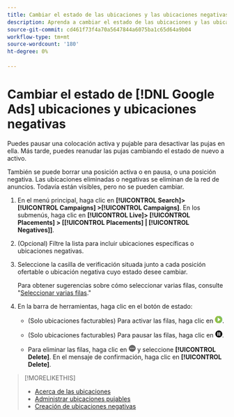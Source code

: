 ```yaml
---
title: Cambiar el estado de las ubicaciones y las ubicaciones negativas
description: Aprenda a cambiar el estado de las ubicaciones y las ubicaciones negativas de [!DNL Google Ads].
source-git-commit: cd461f73f4a70a5647844a6075ba1c65d64a9b04
workflow-type: tm+mt
source-wordcount: '180'
ht-degree: 0%

---
```


# Cambiar el estado de [!DNL Google Ads] ubicaciones y ubicaciones negativas

Puedes pausar una colocación activa y pujable para desactivar las pujas en ella. Más tarde, puedes reanudar las pujas cambiando el estado de nuevo a activo.

También se puede borrar una posición activa o en pausa, o una posición negativa. Las ubicaciones eliminadas o negativas se eliminan de la red de anuncios. Todavía están visibles, pero no se pueden cambiar.

1. En el menú principal, haga clic en **[!UICONTROL Search]> [!UICONTROL Campaigns] >[!UICONTROL Campaigns]**. En los submenús, haga clic en **[!UICONTROL Live]> [!UICONTROL Placements] > \[[!UICONTROL Placements] \| [!UICONTROL Negatives]\]**.

1. (Opcional) Filtre la lista para incluir ubicaciones específicas o ubicaciones negativas.

1. Seleccione la casilla de verificación situada junto a cada posición ofertable o ubicación negativa cuyo estado desee cambiar.

   Para obtener sugerencias sobre cómo seleccionar varias filas, consulte &quot;[Seleccionar varias filas](/help/search-social-commerce/common-tasks/navigation-editing-selection/multiple-rows-select.md).&quot;

1. En la barra de herramientas, haga clic en el botón de estado:

   * (Solo ubicaciones facturables) Para activar las filas, haga clic en ![Activar](/help/search-social-commerce/assets/activate.png "Activar").

   * (Solo ubicaciones facturables) Para pausar las filas, haga clic en ![Pausar](/help/search-social-commerce/assets/pause.png "Pausar").

   * Para eliminar las filas, haga clic en ![Más](/help/search-social-commerce/assets/more.png "Más") y seleccione **[!UICONTROL Delete]**. En el mensaje de confirmación, haga clic en **[!UICONTROL Delete]**.

>[!MORELIKETHIS]
>
>* [Acerca de las ubicaciones](placement-about.md)
>* [Administrar ubicaciones pujables](placement-manage.md)
>* [Creación de ubicaciones negativas](placement-negative-create.md)

